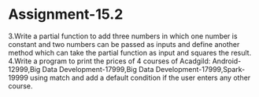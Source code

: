 # Assignment-15.2

3.Write a partial function to add three numbers in which one number is constant and two
numbers can be passed as inputs and define another method which can take the partial
function as input and squares the result.
4.Write a program to print the prices of 4 courses of Acadgild: Android-12999,Big Data
Development-17999,Big Data Development-17999,Spark-19999 using match and add a
default condition if the user enters any other course.
